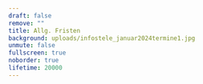 ```yaml
---
draft: false
remove: ""
title: Allg. Fristen
background: uploads/infostele_januar2024termine1.jpg
unmute: false
fullscreen: true
noborder: true
lifetime: 20000
---
```

